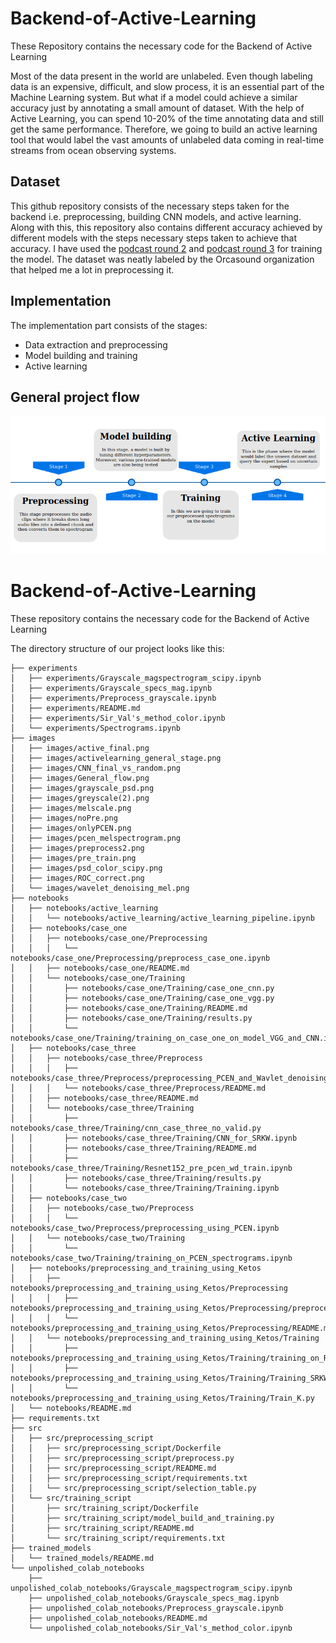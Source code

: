 # Backend-of-Active-Learning
These Repository contains the necessary code for the Backend of Active Learning

Most of the data present in the world are unlabeled. Even though labeling data is an expensive, difficult, and slow process, it is an essential part of the Machine  Learning system. But what if a model could achieve a similar accuracy just by annotating a small amount of dataset. With the help of Active Learning, you can spend 10-20% of the time annotating data and still get the same performance.
Therefore, we going to build an active learning tool that would label the vast amounts of unlabeled data coming in real-time streams from ocean observing systems.

## Dataset 

This github repository consists of the necessary steps taken for the backend i.e. preprocessing, building CNN models, and active learning. Along with this, this repository also contains different accuracy achieved by different models with the steps necessary steps taken to achieve that accuracy.
I have used the [podcast round 2](https://github.com/orcasound/orcadata/wiki/Pod.Cast-data-archive#OrcasoundLab07052019_PodCastRound2) and [podcast round 3](https://github.com/orcasound/orcadata/wiki/Pod.Cast-data-archive#OrcasoundLab09272017_PodCastRound3) for training the model. The dataset was neatly labeled by the Orcasound organization that helped me a lot in preprocessing it.

## Implementation

The implementation part consists of the stages:
- Data extraction and preprocessing 
- Model building and training
- Active learning

## General project flow 


<p align = "center">
<img src = 
     /images/general_stage.png>
</p>



# Backend-of-Active-Learning
These repository contains the necessary code for the Backend of Active Learning

The directory structure of our project looks like this: 

```
├── experiments
│   ├── experiments/Grayscale_magspectrogram_scipy.ipynb
│   ├── experiments/Grayscale_specs_mag.ipynb
│   ├── experiments/Preprocess_grayscale.ipynb
│   ├── experiments/README.md
│   ├── experiments/Sir_Val's_method_color.ipynb
│   └── experiments/Spectrograms.ipynb
├── images
│   ├── images/active_final.png
│   ├── images/activelearning_general_stage.png
│   ├── images/CNN_final_vs_random.png
│   ├── images/General_flow.png
│   ├── images/grayscale_psd.png
│   ├── images/greyscale(2).png
│   ├── images/melscale.png
│   ├── images/noPre.png
│   ├── images/onlyPCEN.png
│   ├── images/pcen_melspectrogram.png
│   ├── images/preprocess2.png
│   ├── images/pre_train.png
│   ├── images/psd_color_scipy.png
│   ├── images/ROC_correct.png
│   └── images/wavelet_denoising_mel.png
├── notebooks
│   ├── notebooks/active_learning
│   │   └── notebooks/active_learning/active_learning_pipeline.ipynb
│   ├── notebooks/case_one
│   │   ├── notebooks/case_one/Preprocessing
│   │   │   └── notebooks/case_one/Preprocessing/preprocess_case_one.ipynb
│   │   ├── notebooks/case_one/README.md
│   │   └── notebooks/case_one/Training
│   │       ├── notebooks/case_one/Training/case_one_cnn.py
│   │       ├── notebooks/case_one/Training/case_one_vgg.py
│   │       ├── notebooks/case_one/Training/README.md
│   │       ├── notebooks/case_one/Training/results.py
│   │       └── notebooks/case_one/Training/training_on_case_one_on_model_VGG_and_CNN.ipynb
│   ├── notebooks/case_three
│   │   ├── notebooks/case_three/Preprocess
│   │   │   ├── notebooks/case_three/Preprocess/preprocessing_PCEN_and_Wavlet_denoising.ipynb
│   │   │   └── notebooks/case_three/Preprocess/README.md
│   │   ├── notebooks/case_three/README.md
│   │   └── notebooks/case_three/Training
│   │       ├── notebooks/case_three/Training/cnn_case_three_no_valid.py
│   │       ├── notebooks/case_three/Training/CNN_for_SRKW.ipynb
│   │       ├── notebooks/case_three/Training/README.md
│   │       ├── notebooks/case_three/Training/Resnet152_pre_pcen_wd_train.ipynb
│   │       ├── notebooks/case_three/Training/results.py
│   │       └── notebooks/case_three/Training/Training.ipynb
│   ├── notebooks/case_two
│   │   ├── notebooks/case_two/Preprocess
│   │   │   └── notebooks/case_two/Preprocess/preprocessing_using_PCEN.ipynb
│   │   └── notebooks/case_two/Training
│   │       └── notebooks/case_two/Training/training_on_PCEN_spectrograms.ipynb
│   ├── notebooks/preprocessing_and_training_using_Ketos
│   │   ├── notebooks/preprocessing_and_training_using_Ketos/Preprocessing
│   │   │   ├── notebooks/preprocessing_and_training_using_Ketos/Preprocessing/preprocessing_using_Ketos.ipynb
│   │   │   └── notebooks/preprocessing_and_training_using_Ketos/Preprocessing/README.md
│   │   └── notebooks/preprocessing_and_training_using_Ketos/Training
│   │       ├── notebooks/preprocessing_and_training_using_Ketos/Training/training_on_RNN_using_Ketos.ipynb
│   │       ├── notebooks/preprocessing_and_training_using_Ketos/Training/Training_SRKWs_Ketos.ipynb
│   │       └── notebooks/preprocessing_and_training_using_Ketos/Training/Train_K.py
│   └── notebooks/README.md
├── requirements.txt
├── src
│   ├── src/preprocessing_script
│   │   ├── src/preprocessing_script/Dockerfile
│   │   ├── src/preprocessing_script/preprocess.py
│   │   ├── src/preprocessing_script/README.md
│   │   ├── src/preprocessing_script/requirements.txt
│   │   └── src/preprocessing_script/selection_table.py
│   └── src/training_script
│       ├── src/training_script/Dockerfile
│       ├── src/training_script/model_build_and_training.py
│       ├── src/training_script/README.md
│       └── src/training_script/requirements.txt
├── trained_models
│   └── trained_models/README.md
└── unpolished_colab_notebooks
    ├── unpolished_colab_notebooks/Grayscale_magspectrogram_scipy.ipynb
    ├── unpolished_colab_notebooks/Grayscale_specs_mag.ipynb
    ├── unpolished_colab_notebooks/Preprocess_grayscale.ipynb
    ├── unpolished_colab_notebooks/README.md
    └── unpolished_colab_notebooks/Sir_Val's_method_color.ipynb


```
